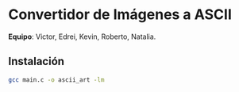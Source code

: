 # Convertidor de Imágenes a ASCII  
**Equipo**: Victor, Edrei, Kevin, Roberto, Natalia.  

## Instalación  
```bash
gcc main.c -o ascii_art -lm